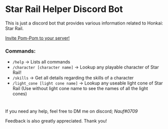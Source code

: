 # Star Rail Helper Discord Bot
This is just a discord bot that provides various information related to Honkai: Star Rail.

<a href="https://discord.com/api/oauth2/authorize?client_id=1106848782022344765&permissions=274878187520&scope=bot">Invite Pom-Pom to your server!</a>

### Commands:
- `/help` -> Lists all commands
- `/character [character name]` -> Lookup any playable character of Star Rail!
- `/skills` -> Get all details regarding the skills of a character
- `/light_cone [light cone name]` -> Lookup any useable light cone of Star Rail (Use without light cone name to see the names of all the light cones)

#
If you need any help, feel free to DM me on discord; *Nauf#0709*

Feedback is also greatly appreciated. Thank you!
